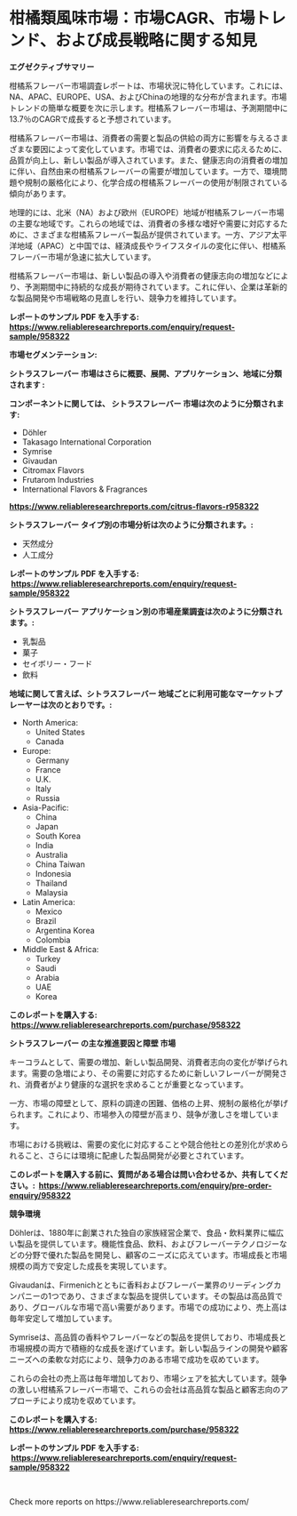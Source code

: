 <p><h1>柑橘類風味市場：市場CAGR、市場トレンド、および成長戦略に関する知見</h1></p><p><strong>エグゼクティブサマリー</strong></p>
<p><p>柑橘系フレーバー市場調査レポートは、市場状況に特化しています。これには、NA、APAC、EUROPE、USA、およびChinaの地理的な分布が含まれます。市場トレンドの簡単な概要を次に示します。柑橘系フレーバー市場は、予測期間中に13.7％のCAGRで成長すると予想されています。</p><p>柑橘系フレーバー市場は、消費者の需要と製品の供給の両方に影響を与えるさまざまな要因によって変化しています。市場では、消費者の要求に応えるために、品質が向上し、新しい製品が導入されています。また、健康志向の消費者の増加に伴い、自然由来の柑橘系フレーバーの需要が増加しています。一方で、環境問題や規制の厳格化により、化学合成の柑橘系フレーバーの使用が制限されている傾向があります。</p><p>地理的には、北米（NA）および欧州（EUROPE）地域が柑橘系フレーバー市場の主要な地域です。これらの地域では、消費者の多様な嗜好や需要に対応するために、さまざまな柑橘系フレーバー製品が提供されています。一方、アジア太平洋地域（APAC）と中国では、経済成長やライフスタイルの変化に伴い、柑橘系フレーバー市場が急速に拡大しています。</p><p>柑橘系フレーバー市場は、新しい製品の導入や消費者の健康志向の増加などにより、予測期間中に持続的な成長が期待されています。これに伴い、企業は革新的な製品開発や市場戦略の見直しを行い、競争力を維持しています。</p></p>
<p><strong>レポートのサンプル PDF を入手する: <a href="https://www.reliableresearchreports.com/enquiry/request-sample/958322">https://www.reliableresearchreports.com/enquiry/request-sample/958322</a></strong></p>
<p><strong>市場セグメンテーション:</strong></p>
<p><strong> シトラスフレーバー 市場はさらに概要、展開、アプリケーション、地域に分類されます :</strong></p>
<p><strong>コンポーネントに関しては、 シトラスフレーバー 市場は次のように分類されます: &nbsp;</strong></p>
<p><ul><li>Döhler</li><li>Takasago International Corporation</li><li>Symrise</li><li>Givaudan</li><li>Citromax Flavors</li><li>Frutarom Industries</li><li>International Flavors & Fragrances</li></ul></p>
<p><strong><a href="https://www.reliableresearchreports.com/citrus-flavors-r958322">https://www.reliableresearchreports.com/citrus-flavors-r958322</a></strong></p>
<p><strong> シトラスフレーバー タイプ別の市場分析は次のように分類されます。:</strong></p>
<p><ul><li>天然成分</li><li>人工成分</li></ul></p>
<p><strong>レポートのサンプル PDF を入手する: &nbsp;<a href="https://www.reliableresearchreports.com/enquiry/request-sample/958322">https://www.reliableresearchreports.com/enquiry/request-sample/958322</a></strong></p>
<p><strong> シトラスフレーバー アプリケーション別の市場産業調査は次のように分類されます。:</strong></p>
<p><ul><li>乳製品</li><li>菓子</li><li>セイボリー・フード</li><li>飲料</li></ul></p>
<p><strong>地域に関して言えば、シトラスフレーバー 地域ごとに利用可能なマーケットプレーヤーは次のとおりです。:</strong></p>
<p><ul>
    <li>
        North America:
        <ul>
            <li>United States</li>
            <li>Canada</li>
        </ul>
    </li>
    <li>
        Europe:
        <ul>
            <li>Germany</li>
            <li>France</li>
            <li>U.K.</li>
            <li>Italy</li>
            <li>Russia</li>
        </ul>
    </li>
    <li>
        Asia-Pacific:
        <ul>
            <li>China</li>
            <li>Japan</li>
            <li>South Korea</li>
            <li>India</li>
            <li>Australia</li>
            <li>China Taiwan</li>
            <li>Indonesia</li>
            <li>Thailand</li>
            <li>Malaysia</li>
        </ul>
    </li>
    <li>
        Latin America:
        <ul>
            <li>Mexico</li>
            <li>Brazil</li>
            <li>Argentina Korea</li>
            <li>Colombia</li>
        </ul>
    </li>
    <li>
        Middle East & Africa:
        <ul>
            <li>Turkey</li>
            <li>Saudi</li>
            <li>Arabia</li>
            <li>UAE</li>
            <li>Korea</li>
        </ul>
    </li>
    </ul></p>
<p><strong>このレポートを購入する: &nbsp;<a href="https://www.reliableresearchreports.com/purchase/958322">https://www.reliableresearchreports.com/purchase/958322</a></strong></p>
<p><strong>シトラスフレーバー の主な推進要因と障壁 市場</strong></p>
<p><p>キーコラムとして、需要の増加、新しい製品開発、消費者志向の変化が挙げられます。需要の急増により、その需要に対応するために新しいフレーバーが開発され、消費者がより健康的な選択を求めることが重要となっています。</p><p>一方、市場の障壁として、原料の調達の困難、価格の上昇、規制の厳格化が挙げられます。これにより、市場参入の障壁が高まり、競争が激しさを増しています。</p><p>市場における挑戦は、需要の変化に対応することや競合他社との差別化が求められること、さらには環境に配慮した製品開発が必要とされています。</p></p>
<p><strong>このレポートを購入する前に、質問がある場合は問い合わせるか、共有してください。:&nbsp; <a href="https://www.reliableresearchreports.com/enquiry/pre-order-enquiry/958322">https://www.reliableresearchreports.com/enquiry/pre-order-enquiry/958322</a></strong></p>
<p><strong>競争環境</strong></p>
<p><p>Döhlerは、1880年に創業された独自の家族経営企業で、食品・飲料業界に幅広い製品を提供しています。機能性食品、飲料、およびフレーバーテクノロジーなどの分野で優れた製品を開発し、顧客のニーズに応えています。市場成長と市場規模の両方で安定した成長を実現しています。</p><p>Givaudanは、Firmenichとともに香料およびフレーバー業界のリーディングカンパニーの1つであり、さまざまな製品を提供しています。その製品は高品質であり、グローバルな市場で高い需要があります。市場での成功により、売上高は毎年安定して増加しています。</p><p>Symriseは、高品質の香料やフレーバーなどの製品を提供しており、市場成長と市場規模の両方で積極的な成長を遂げています。新しい製品ラインの開発や顧客ニーズへの柔軟な対応により、競争力のある市場で成功を収めています。</p><p>これらの会社の売上高は毎年増加しており、市場シェアを拡大しています。競争の激しい柑橘系フレーバー市場で、これらの会社は高品質な製品と顧客志向のアプローチにより成功を収めています。</p></p>
<p><strong>このレポートを購入する: &nbsp; <a href="https://www.reliableresearchreports.com/purchase/958322">https://www.reliableresearchreports.com/purchase/958322</a></strong></p>
<p><strong>レポートのサンプル PDF を入手する: &nbsp;<a href="https://www.reliableresearchreports.com/enquiry/request-sample/958322">https://www.reliableresearchreports.com/enquiry/request-sample/958322</a></strong><strong></strong></p>
<p>&nbsp;</p>
<p>Check more reports on https://www.reliableresearchreports.com/</p>